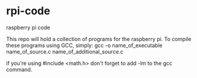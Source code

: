 rpi-code
========

raspberry pi code

This repo will hold a collection of programs for the raspberry pi. To compile these programs using GCC, simply:
gcc -o name_of_executable name_of_source.c name_of_additional_source.c

if you're using #include <math.h> don't forget to add -lm to the gcc command.
